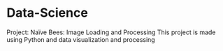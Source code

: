 # Data-Science
Project: Naïve Bees: Image Loading and Processing
This project is made using Python and data visualization and processing

